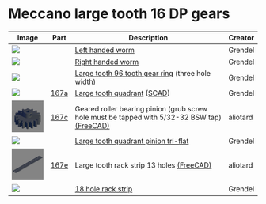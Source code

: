 # Meccano large tooth 16 DP gears

Image | Part | Description | Creator
----- | ---- | ----------- | -------
[<img src="images/16DP-LH-worm.png" width="100">](stl/16DP-LH-worm.stl) |  |[Left handed worm](stl/16DP-LH-worm.stl) | Grendel
[<img src="images/16DP-RH-worm.png" width="100">](stl/16DP-RH-worm.stl) |  |[Right handed worm](stl/16DP-RH-worm.stl) | Grendel
[<img src="images/96-tooth-16-dp-ring-gear.png" width="100">](stl/96-tooth-16-dp-ring-gear.stl) |  |[Large tooth 96 tooth gear ring](stl/96-tooth-16-dp-ring-gear.stl) (three hole width) | Grendel
[<img src="images/part-167a-large-gear-quadrant-new-version.png" width="100">](stl/part-167a-large-gear-quadrant-new-version.stl) | [167a](stl/part-167a-large-gear-quadrant-new-version.stl) | [Large tooth quadrant](stl/part-167a-large-gear-quadrant-new-version.stl) ([SCAD](scad/part-167a-large-gear-quadrant-new-version.scad))| Grendel
[<img src="images/167c_geared_roller_bearing_pinion.png" width="100">](stl/167c_geared_roller_bearing_pinion.stl) | [167c](stl/167c_geared_roller_bearing_pinion.stl) | Geared roller bearing pinion (grub screw hole must be tapped with 5/32-32 BSW tap) [(FreeCAD)](freecad/167c_geared_roller_bearing_pinion.FCStd) | aliotard
[<img src="images/part-167c-tri-hole-pinion.png" width="100">](stl/part-167c-tri-hole-pinion.stl) |  | [Large tooth quadrant pinion tri-flat](stl/part-167c-tri-hole-pinion.stl) | Grendel
[<img src="images/167e_large_toothed_rack_13_holes.png" width="100">](stl/167e_large_toothed_rack_13_holes.stl) | [167e](stl/167e_large_toothed_rack_13_holes.stl) | Large tooth rack strip 13 holes [(FreeCAD)](freecad/167e_large_toothed_rack_13_holes.FCStd) | aliotard
[<img src="images/rack-18-hole.png" width="100">](stl/rack-18-hole.stl) |  |[18 hole rack strip](stl/rack-18-hole.stl) | Grendel
